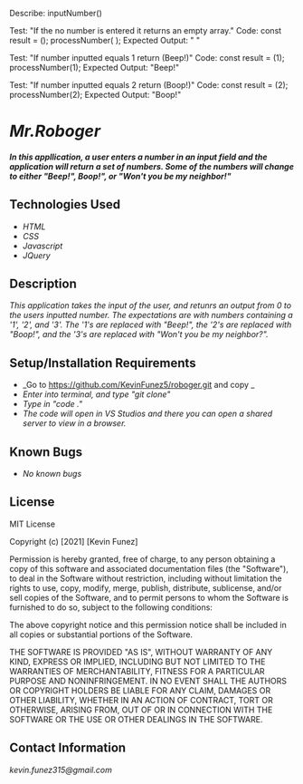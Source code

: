 Describe: inputNumber()

Test: "If the no number is entered it returns an empty array."
Code: 
      const result = ();
      processNumber( );
Expected Output: " "

Test: "If number inputted equals 1 return (Beep!)"
Code: 
      const result = (1);
      processNumber(1);
Expected Output: "Beep!"

Test: "If number inputted equals 2 return (Boop!)"
Code: 
      const result = (2);
      processNumber(2);
Expected Output: "Boop!"




# _Mr.Roboger_

#### _In this appllication, a user enters a number in an input field and the application will return a set of numbers. Some of the numbers will change to either "Beep!", Boop!", or "Won't you be my neighbor!"_

## Technologies Used

* _HTML_
* _CSS_
* _Javascript_
* _JQuery_

## Description

_This application takes the input of the user, and retunrs an output from 0 to the users inputted number. The expectations are with numbers containing a '1', '2', and '3'. The '1's are replaced with "Beep!", the '2's are replaced with "Boop!", and the '3's are replaced with "Won't you be my neighbor?"._ 

## Setup/Installation Requirements

* _Go to https://github.com/KevinFunez5/roboger.git and copy _
* _Enter into terminal, and type "git clone"_
* _Type in "code ."_
* _The code will open in VS Studios and there you can open a shared server to view in a browser._


## Known Bugs

* _No known bugs_


## License

MIT License

Copyright (c) [2021] [Kevin Funez]

Permission is hereby granted, free of charge, to any person obtaining a copy of this software and associated documentation files (the "Software"), to deal in the Software without restriction, including without limitation the rights to use, copy, modify, merge, publish, distribute, sublicense, and/or sell copies of the Software, and to permit persons to whom the Software is furnished to do so, subject to the following conditions:

The above copyright notice and this permission notice shall be included in all copies or substantial portions of the Software.

THE SOFTWARE IS PROVIDED "AS IS", WITHOUT WARRANTY OF ANY KIND, EXPRESS OR IMPLIED, INCLUDING BUT NOT LIMITED TO THE WARRANTIES OF MERCHANTABILITY, FITNESS FOR A PARTICULAR PURPOSE AND NONINFRINGEMENT. IN NO EVENT SHALL THE AUTHORS OR COPYRIGHT HOLDERS BE LIABLE FOR ANY CLAIM, DAMAGES OR OTHER LIABILITY, WHETHER IN AN ACTION OF CONTRACT, TORT OR OTHERWISE, ARISING FROM, OUT OF OR IN CONNECTION WITH THE SOFTWARE OR THE USE OR OTHER DEALINGS IN THE SOFTWARE.

## Contact Information

_kevin.funez315@gmail.com_
